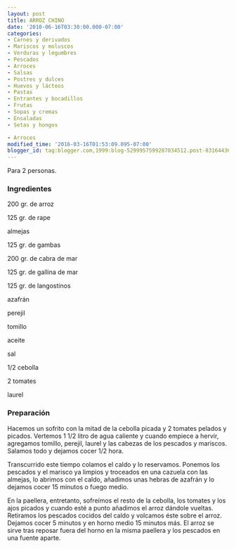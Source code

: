 ```yaml
---
layout: post
title: ARROZ CHINO
date: '2010-06-16T03:30:00.000-07:00'
categories:
- Carnes y derivados
- Mariscos y moluscos
- Verduras y legumbres
- Pescados
- Arroces
- Salsas
- Postres y dulces
- Huevos y lácteos
- Pastas
- Entrantes y bocadillos
- Frutas
- Sopas y cremas
- Ensaladas
- Setas y hongos

- Arroces
modified_time: '2016-03-16T01:53:09.095-07:00'
blogger_id: tag:blogger.com,1999:blog-5299957599287034512.post-831644366019654781
---
```


Para 2 personas.

<h3>Ingredientes</h3>

200 gr. de arroz

125 gr. de rape

almejas

125 gr. de gambas

200 gr. de cabra de mar

125 gr. de gallina de mar

125 gr. de langostinos

azafrán

perejil

tomillo

aceite

sal

1/2 cebolla

2 tomates

laurel

<h3>Preparación</h3>

Hacemos un sofrito con la mitad de la cebolla picada y 2 tomates pelados y picados. Vertemos 1 1/2 litro de agua caliente y cuando empiece a hervir, agregamos tomillo, perejil, laurel y las cabezas de los pescados y mariscos. Salamos todo y dejamos cocer 1/2 hora.

Transcurrido este tiempo colamos el caldo y lo reservamos. Ponemos los pescados y el marisco ya limpios y troceados en una cazuela con las almejas, lo abrimos con el caldo, añadimos unas hebras de azafrán y lo dejamos cocer 15 minutos o fuego medio.

En la paellera, entretanto, sofreímos el resto de la cebolla, los tomates y los ajos picados y cuando esté a punto añadimos el arroz dándole vueltas. Retiramos los pescados cocidos del caldo y volcamos éste sobre el arroz. Dejamos cocer 5 minutos y en horno medio 15 minutos más. El arroz se sirve tras reposar fuera del horno en la misma paellera y los pescados en una fuente aparte.

